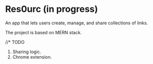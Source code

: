 # Res0urc (in progress)


An app that lets users create, manage, and share collections of links.

The project is based on MERN stack.


//* TODO
1. Sharing logic.
2. Chrome extension.

